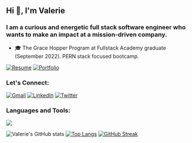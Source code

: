 
<h2 align="left">Hi 👋, I'm Valerie</h1>
<h3 align="left">I am a curious and energetic full stack software engineer who wants to make an impact at a mission-driven company.</h3>

 - 🎓 The Grace Hopper Program at Fullstack Academy graduate (September 2022). PERN stack focused bootcamp.

[![Resume](https://img.shields.io/badge/Resume-%23ED2B88.svg?style=for-the-badge&logoColor=fff)](https://www.cakeresume.com/valerie-jones)
[![Portfolio](https://img.shields.io/badge/Portfolio-54039A?style=for-the-badge&logo=GoogleChrome&logoColor=white)](https://vjones.dev/)

<h3 align="left">Let's Connect:</h3>

[![Gmail](https://img.shields.io/badge/Gmail-D14836?style=for-the-badge&logo=gmail&logoColor=white)](vjonesdev@gmail.com)
[![LinkedIn](https://img.shields.io/badge/LinkedIn-0077B5?style=for-the-badge&logo=linkedin&logoColor=white)](https://linkedin.com/in/valeriejones133)
[![Twitter](https://img.shields.io/badge/Twitter-1DA1F2?style=for-the-badge&logo=twitter&logoColor=white)](https://twitter.com/ValJonesDev)


<h3 align="left">Languages and Tools:</h3>
  <a href="https://skillicons.dev" rel="nofollow">
    <img src="https://camo.githubusercontent.com/15980f118ef12afdd72ab862ad087a49df6ad6d40c36ec645496fb8ae8364f8f/68747470733a2f2f736b696c6c69636f6e732e6465762f69636f6e733f693d6a732c72656163742c72656475782c6e6f64656a732c657870726573732c706f7374677265732c66697265626173652c68746d6c2c6373732c626f6f7473747261702c6865726f6b752c6769742c676974687562" data-canonical-src="https://skillicons.dev/icons?i=js,react,redux,nodejs,express,postgres,firebase,html,css,bootstrap,heroku,git,github" style="max-width: 100%;">
  </a>


<p dir='auto'>

![Valerie's GitHub stats](https://github-readme-stats.vercel.app/api?username=vljones133&theme=tokyonight&show_icons=true)
[![Top Langs](https://github-readme-stats.vercel.app/api/top-langs/?username=vljones133&theme=tokyonight&layout=compact)](https://github.com/vljones133/github-readme-stats)
[![GitHub Streak](https://streak-stats.demolab.com/?user=vljones133&theme=tokyonight)](https://git.io/streak-stats)

<p>
